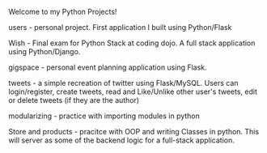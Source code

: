 Welcome to my Python Projects!

users - personal project. First application I built using Python/Flask

Wish - Final exam for Python Stack at coding dojo. A full stack application using Python/Django. 

gigspace - personal event planning application using Flask. 

tweets - a simple recreation of twitter using Flask/MySQL. Users can login/register, create tweets, read and Like/Unlike other user's tweets, edit or delete tweets (if they are the author)

modularizing - practice with importing modules in python

Store and products - pracitce with OOP and writing Classes in python. This will server as some of the backend logic for a full-stack application. 